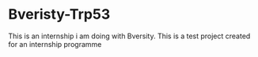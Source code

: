 # Bveristy-Trp53
This is an internship i am doing with Bversity.
This is a test project created for an internship programme
